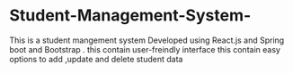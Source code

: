# Student-Management-System-
This is a student mangement system Developed using React.js and Spring boot and Bootstrap . this contain user-freindly interface this contain easy options to add ,update and delete student data 
